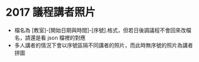 2017 議程講者照片
======

* 檔名為 [教室]-[開始日期與時間]-[序號].格式，但若日後調議程不會回來改檔名，請還是看 json 檔裡的對應
* 多人講者的情況下會以序號區隔不同講者的照片，而此時無序號的照片為講者拼圖
